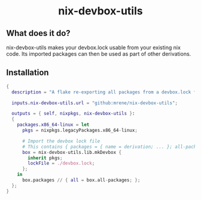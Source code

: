 <h1 align="center">nix-devbox-utils</h1>

## What does it do?
nix-devbox-utils makes your devbox.lock usable from your existing nix code. Its imported packages can then be used as part of other derivations.

## Installation

```nix
{
  description = "A flake re-exporting all packages from a devbox.lock file";

  inputs.nix-devbox-utils.url = "github:mrene/nix-devbox-utils";

  outputs = { self, nixpkgs, nix-devbox-utils }: 
  {
    packages.x86_64-linux = let
      pkgs = nixpkgs.legacyPackages.x86_64-linux;

      # Import the devbox lock file
      # This contains { packages = { name = derivation; ... }; all-packages = derivation; }
      box = nix-devbox-utils.lib.mkDevbox {
        inherit pkgs;
        lockFile = ./devbox.lock;
      };
    in 
      box.packages // { all = box.all-packages; };
  };
}
```

